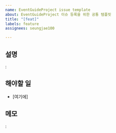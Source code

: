 ```yaml
---
name: EventGuideProject issue template
about: EventGuideProject 이슈 등록을 위한 공통 템플릿
title: "[feat]"
labels: feature
assignees: seungjae100

---
```


## 설명
: 
## 해야할 일
- [여기에]
## 메모
:
